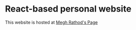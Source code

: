 # React-based personal website

This website is hosted at [Megh Rathod's Page](https://me.meghrathod.tech)
